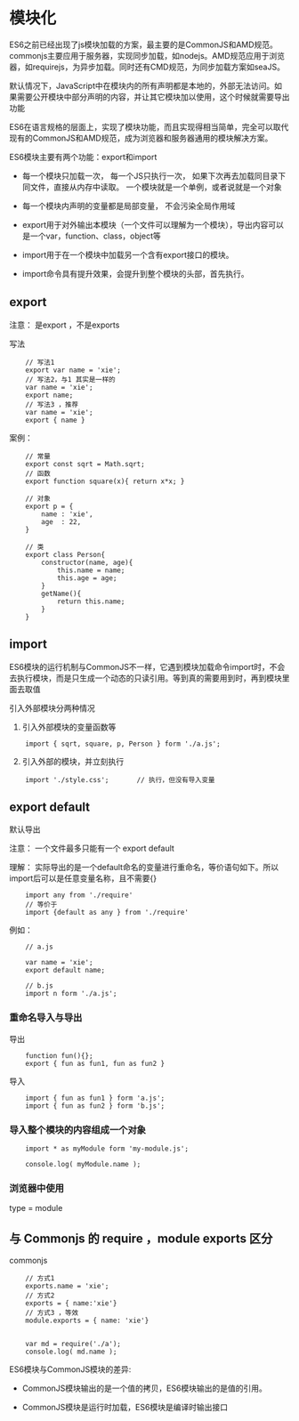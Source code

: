 

# 模块化

ES6之前已经出现了js模块加载的方案，最主要的是CommonJS和AMD规范。commonjs主要应用于服务器，实现同步加载，如nodejs。AMD规范应用于浏览器，如requirejs，为异步加载。同时还有CMD规范，为同步加载方案如seaJS。

默认情况下，JavaScript中在模块内的所有声明都是本地的，外部无法访问。如果需要公开模块中部分声明的内容，并让其它模块加以使用，这个时候就需要导出功能

ES6在语言规格的层面上，实现了模块功能，而且实现得相当简单，完全可以取代现有的CommonJS和AMD规范，成为浏览器和服务器通用的模块解决方案。

ES6模块主要有两个功能：export和import

- 每一个模块只加载一次， 每一个JS只执行一次， 如果下次再去加载同目录下同文件，直接从内存中读取。 一个模块就是一个单例，或者说就是一个对象

- 每一个模块内声明的变量都是局部变量， 不会污染全局作用域

- export用于对外输出本模块（一个文件可以理解为一个模块），导出内容可以是一个var，function、class，object等

- import用于在一个模块中加载另一个含有export接口的模块。

- import命令具有提升效果，会提升到整个模块的头部，首先执行。



## export

注意： 是export ，不是exports

写法

```
	// 写法1
	export var name = 'xie';
	// 写法2，与1 其实是一样的
	var name = 'xie';
	export name;
	// 写法3 ，推荐
	var name = 'xie';
	export { name }
```

案例：

```
	// 常量
	export const sqrt = Math.sqrt;
	// 函数
	export function square(x){ return x*x; }

	// 对象
	export p = {
		name : 'xie',
		age  : 22,
	}

	// 类
	export class Person{
	 	constructor(name, age){
	    	this.name = name;
	    	this.age = age;
	    }
	    getName(){
	    	return this.name;
	    }
	}
```


## import

ES6模块的运行机制与CommonJS不一样，它遇到模块加载命令import时，不会去执行模块，而是只生成一个动态的只读引用。等到真的需要用到时，再到模块里面去取值

引入外部模块分两种情况

1. 引入外部模块的变量函数等
```
	import { sqrt, square, p, Person } form './a.js';
```
2. 引入外部的模块，并立刻执行

```
	import './style.css';		// 执行，但没有导入变量
```


## export default

默认导出

注意： 一个文件最多只能有一个 export default

理解： 实际导出的是一个default命名的变量进行重命名，等价语句如下。所以import后可以是任意变量名称，且不需要{}

```
	import any from './require'
	// 等价于
	import {default as any } from './require'
```

例如：

```
	// a.js

	var name = 'xie';
    export default name;

	// b.js
	import n form './a.js';
```


### 重命名导入与导出

导出

```
	function fun(){};
	export { fun as fun1, fun as fun2 }
```

导入

```
	import { fun as fun1 } form 'a.js';
	import { fun as fun2 } form 'b.js';

```


### 导入整个模块的内容组成一个对象

```
	import * as myModule form 'my-module.js';

	console.log( myModule.name );
```

### 浏览器中使用

 type = module

<script  type="module" src='xxx'></script>



## 与 Commonjs 的 require ，module exports 区分

commonjs

```
	// 方式1
	exports.name = 'xie';
	// 方式2
	exports = { name:'xie'}
	// 方式3 ，等效
	module.exports = { name: 'xie'}


	var md = require('./a');
	console.log( md.name );

```

ES6模块与CommonJS模块的差异:

- CommonJS模块输出的是一个值的拷贝，ES6模块输出的是值的引用。

- CommonJS模块是运行时加载，ES6模块是编译时输出接口
